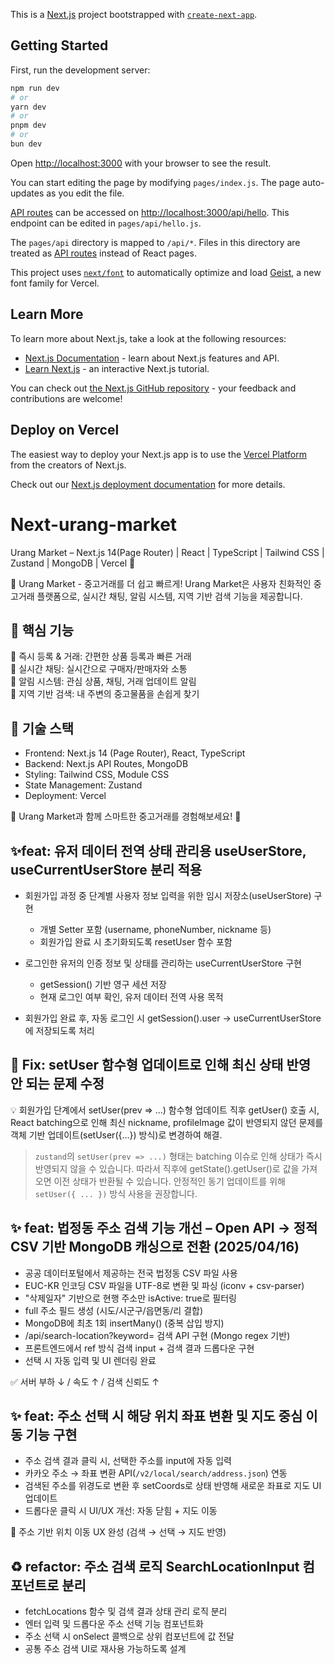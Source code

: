 This is a [Next.js](https://nextjs.org) project bootstrapped with [`create-next-app`](https://nextjs.org/docs/pages/api-reference/create-next-app).

## Getting Started

First, run the development server:

```bash
npm run dev
# or
yarn dev
# or
pnpm dev
# or
bun dev
```

Open [http://localhost:3000](http://localhost:3000) with your browser to see the result.

You can start editing the page by modifying `pages/index.js`. The page auto-updates as you edit the file.

[API routes](https://nextjs.org/docs/pages/building-your-application/routing/api-routes) can be accessed on [http://localhost:3000/api/hello](http://localhost:3000/api/hello). This endpoint can be edited in `pages/api/hello.js`.

The `pages/api` directory is mapped to `/api/*`. Files in this directory are treated as [API routes](https://nextjs.org/docs/pages/building-your-application/routing/api-routes) instead of React pages.

This project uses [`next/font`](https://nextjs.org/docs/pages/building-your-application/optimizing/fonts) to automatically optimize and load [Geist](https://vercel.com/font), a new font family for Vercel.

## Learn More

To learn more about Next.js, take a look at the following resources:

- [Next.js Documentation](https://nextjs.org/docs) - learn about Next.js features and API.
- [Learn Next.js](https://nextjs.org/learn-pages-router) - an interactive Next.js tutorial.

You can check out [the Next.js GitHub repository](https://github.com/vercel/next.js) - your feedback and contributions are welcome!

## Deploy on Vercel

The easiest way to deploy your Next.js app is to use the [Vercel Platform](https://vercel.com/new?utm_medium=default-template&filter=next.js&utm_source=create-next-app&utm_campaign=create-next-app-readme) from the creators of Next.js.

Check out our [Next.js deployment documentation](https://nextjs.org/docs/pages/building-your-application/deploying) for more details.

# Next-urang-market

Urang Market – Next.js 14(Page Router) | React | TypeScript | Tailwind CSS | Zustand | MongoDB | Vercel 🚀

🚀 Urang Market - 중고거래를 더 쉽고 빠르게!
Urang Market은 사용자 친화적인 중고거래 플랫폼으로, 실시간 채팅, 알림 시스템, 지역 기반 검색 기능을 제공합니다.

## 🔹 핵심 기능

📌 즉시 등록 & 거래: 간편한 상품 등록과 빠른 거래<br>
💬 실시간 채팅: 실시간으로 구매자/판매자와 소통<br>
🔔 알림 시스템: 관심 상품, 채팅, 거래 업데이트 알림<br>
📍 지역 기반 검색: 내 주변의 중고물품을 손쉽게 찾기<br>

## 🔹 기술 스택

- Frontend: Next.js 14 (Page Router), React, TypeScript
- Backend: Next.js API Routes, MongoDB
- Styling: Tailwind CSS, Module CSS
- State Management: Zustand
- Deployment: Vercel

📌 Urang Market과 함께 스마트한 중고거래를 경험해보세요! 🚀

## ✨feat: 유저 데이터 전역 상태 관리용 useUserStore, useCurrentUserStore 분리 적용

- 회원가입 과정 중 단계별 사용자 정보 입력을 위한 임시 저장소(useUserStore) 구현

  - 개별 Setter 포함 (username, phoneNumber, nickname 등)
  - 회원가입 완료 시 초기화되도록 resetUser 함수 포함

- 로그인한 유저의 인증 정보 및 상태를 관리하는 useCurrentUserStore 구현

  - getSession() 기반 영구 세션 저장
  - 현재 로그인 여부 확인, 유저 데이터 전역 사용 목적

- 회원가입 완료 후, 자동 로그인 시 getSession().user → useCurrentUserStore에 저장되도록 처리

## 🐛 Fix: setUser 함수형 업데이트로 인해 최신 상태 반영 안 되는 문제 수정

💡 회원가입 단계에서 setUser(prev => ...) 함수형 업데이트 직후 getUser() 호출 시, React batching으로 인해 최신 nickname, profileImage 값이 반영되지 않던 문제를 객체 기반 업데이트(setUser({...}) 방식)로 변경하여 해결.

> `zustand`의 `setUser(prev => ...)` 형태는 batching 이슈로 인해 상태가 즉시 반영되지 않을 수 있습니다.
> 따라서 직후에 getState().getUser()로 값을 가져오면 이전 상태가 반환될 수 있습니다.
> 안정적인 동기 업데이트를 위해 `setUser({ ... })` 방식 사용을 권장합니다.

## ✨ feat: 법정동 주소 검색 기능 개선 – Open API → 정적 CSV 기반 MongoDB 캐싱으로 전환 (2025/04/16)

- 공공 데이터포털에서 제공하는 전국 법정동 CSV 파일 사용
- EUC-KR 인코딩 CSV 파일을 UTF-8로 변환 및 파싱 (iconv + csv-parser)
- "삭제일자" 기반으로 현행 주소만 isActive: true로 필터링
- full 주소 필드 생성 (시도/시군구/읍면동/리 결합)
- MongoDB에 최초 1회 insertMany() (중복 삽입 방지)
- /api/search-location?keyword= 검색 API 구현 (Mongo regex 기반)
- 프론트엔드에서 ref 방식 검색 input + 검색 결과 드롭다운 구현
- 선택 시 자동 입력 및 UI 렌더링 완료

✅ 서버 부하 ↓ / 속도 ↑ / 검색 신뢰도 ↑

## ✨ feat: 주소 선택 시 해당 위치 좌표 변환 및 지도 중심 이동 기능 구현

- 주소 검색 결과 클릭 시, 선택한 주소를 input에 자동 입력
- 카카오 주소 → 좌표 변환 API(`/v2/local/search/address.json`) 연동
- 검색된 주소를 위경도로 변환 후 setCoords로 상태 반영해 새로운 좌표로 지도 UI 업데이트
- 드롭다운 클릭 시 UI/UX 개선: 자동 닫힘 + 지도 이동

🎯 주소 기반 위치 이동 UX 완성 (검색 → 선택 → 지도 반영)

## ♻️ refactor: 주소 검색 로직 SearchLocationInput 컴포넌트로 분리

- fetchLocations 함수 및 검색 결과 상태 관리 로직 분리
- 엔터 입력 및 드롭다운 주소 선택 기능 컴포넌트화
- 주소 선택 시 onSelect 콜백으로 상위 컴포넌트에 값 전달
- 공통 주소 검색 UI로 재사용 가능하도록 설계
